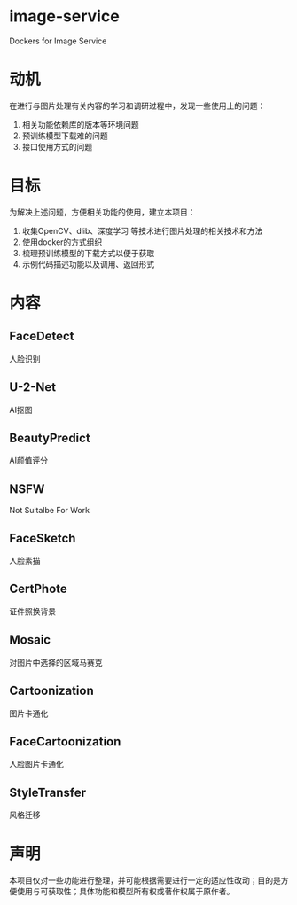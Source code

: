 # image-service
Dockers for Image Service

# 动机
在进行与图片处理有关内容的学习和调研过程中，发现一些使用上的问题：
   1. 相关功能依赖库的版本等环境问题
   2. 预训练模型下载难的问题
   3. 接口使用方式的问题

# 目标
为解决上述问题，方便相关功能的使用，建立本项目：
   1. 收集OpenCV、dlib、深度学习 等技术进行图片处理的相关技术和方法
   2. 使用docker的方式组织
   3. 梳理预训练模型的下载方式以便于获取
   4. 示例代码描述功能以及调用、返回形式

# 内容

## FaceDetect
人脸识别

## U-2-Net
AI抠图

## BeautyPredict
AI颜值评分

## NSFW
Not Suitalbe For Work

## FaceSketch
人脸素描

## CertPhote
证件照换背景

## Mosaic
对图片中选择的区域马赛克

## Cartoonization
图片卡通化

## FaceCartoonization
人脸图片卡通化

## StyleTransfer
风格迁移

# 声明
本项目仅对一些功能进行整理，并可能根据需要进行一定的适应性改动；目的是方便使用与可获取性；具体功能和模型所有权或著作权属于原作者。

